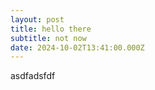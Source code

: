 ```yaml
---
layout: post
title: hello there
subtitle: not now
date: 2024-10-02T13:41:00.000Z
---
```

asdfadsfdf
